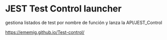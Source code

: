 # JEST Test Control launcher

gestiona listados de test por nombre de función y lanza la API/JEST_Control


https://ememig.github.io/Test-control/
